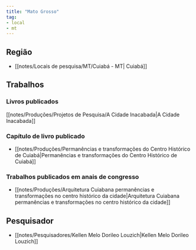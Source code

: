 ```yaml
---
title: "Mato Grosso"
tag: 
- local
- mt
---
```


## Região
- [[notes/Locais de pesquisa/MT/Cuiabá - MT| Cuiabá]]

## Trabalhos

### Livros publicados
[[notes/Produções/Projetos de Pesquisa/A Cidade Inacabada|A Cidade Inacabada]]

### Capítulo de livro publicado
- [[notes/Produções/Permanências e transformações do Centro Histórico de Cuiabá|Permanências e transformações do Centro Histórico de Cuiabá]]

### Trabalhos publicados em anais de congresso
- [[notes/Produções/Arquitetura Cuiabana permanências e transformações no centro histórico da cidade|Arquitetura Cuiabana permanências e transformações no centro histórico da cidade]]

## Pesquisador
- [[notes/Pesquisadores/Kellen Melo Dorileo Louzich|Kellen Melo Dorileo Louzich]]